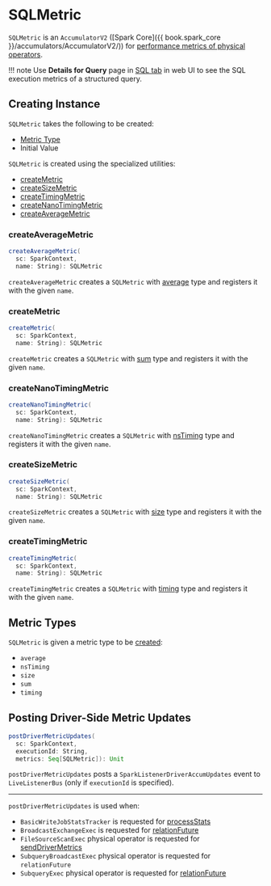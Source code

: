 # SQLMetric

`SQLMetric` is an `AccumulatorV2` ([Spark Core]({{ book.spark_core }}/accumulators/AccumulatorV2/)) for [performance metrics of physical operators](physical-operators/SparkPlan.md#metrics).

!!! note
    Use **Details for Query** page in [SQL tab](ui/SQLTab.md#ExecutionPage) in web UI to see the SQL execution metrics of a structured query.

## Creating Instance

`SQLMetric` takes the following to be created:

* [Metric Type](#metricType)
* <span id="initValue"> Initial Value

`SQLMetric` is created using the specialized utilities:

* [createMetric](#createMetric)
* [createSizeMetric](#createSizeMetric)
* [createTimingMetric](#createTimingMetric)
* [createNanoTimingMetric](#createNanoTimingMetric)
* [createAverageMetric](#createAverageMetric)

### <span id="createAverageMetric"> createAverageMetric

```scala
createAverageMetric(
  sc: SparkContext,
  name: String): SQLMetric
```

`createAverageMetric` creates a `SQLMetric` with [average](#AVERAGE_METRIC) type and registers it with the given `name`.

### <span id="createMetric"> createMetric

```scala
createMetric(
  sc: SparkContext,
  name: String): SQLMetric
```

`createMetric` creates a `SQLMetric` with [sum](#SUM_METRIC) type and registers it with the given `name`.

### <span id="createNanoTimingMetric"> createNanoTimingMetric

```scala
createNanoTimingMetric(
  sc: SparkContext,
  name: String): SQLMetric
```

`createNanoTimingMetric` creates a `SQLMetric` with [nsTiming](#NS_TIMING_METRIC) type and registers it with the given `name`.

### <span id="createSizeMetric"> createSizeMetric

```scala
createSizeMetric(
  sc: SparkContext,
  name: String): SQLMetric
```

`createSizeMetric` creates a `SQLMetric` with [size](#SIZE_METRIC) type and registers it with the given `name`.

### <span id="createTimingMetric"> createTimingMetric

```scala
createTimingMetric(
  sc: SparkContext,
  name: String): SQLMetric
```

`createTimingMetric` creates a `SQLMetric` with [timing](#TIMING_METRIC) type and registers it with the given `name`.

## <span id="metricType"> Metric Types

`SQLMetric` is given a metric type to be [created](#creating-instance):

* <span id="AVERAGE_METRIC"> `average`
* <span id="NS_TIMING_METRIC"> `nsTiming`
* <span id="SIZE_METRIC"> `size`
* <span id="SUM_METRIC"> `sum`
* <span id="TIMING_METRIC"> `timing`

## <span id="postDriverMetricUpdates"> Posting Driver-Side Metric Updates

```scala
postDriverMetricUpdates(
  sc: SparkContext,
  executionId: String,
  metrics: Seq[SQLMetric]): Unit
```

`postDriverMetricUpdates` posts a `SparkListenerDriverAccumUpdates` event to `LiveListenerBus` (only if `executionId` is specified).

---

`postDriverMetricUpdates` is used when:

* `BasicWriteJobStatsTracker` is requested for [processStats](files/BasicWriteJobStatsTracker.md#processStats)
* `BroadcastExchangeExec` is requested for [relationFuture](physical-operators/BroadcastExchangeExec.md#relationFuture)
* `FileSourceScanExec` physical operator is requested for [sendDriverMetrics](physical-operators/FileSourceScanExec.md#sendDriverMetrics)
* `SubqueryBroadcastExec` physical operator is requested for `relationFuture`
* `SubqueryExec` physical operator is requested for [relationFuture](physical-operators/SubqueryExec.md#relationFuture)

